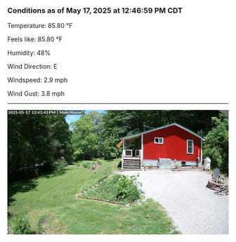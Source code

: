 ### Conditions as of May 17, 2025 at 12:46:59 PM CDT 

Temperature: 85.80 &deg;F

Feels like: 85.80 &deg;F

Humidity: 48%

Wind Direction: E

Windspeed: 2.9 mph

Wind Gust: 3.8 mph

---

<img src="./images/latest.jpeg"/>

